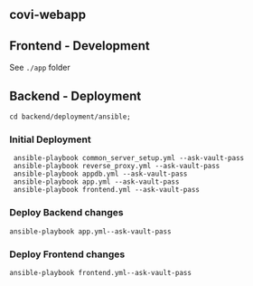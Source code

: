 covi-webapp
-----------

## Frontend - Development

See `./app` folder

## Backend - Deployment

    cd backend/deployment/ansible;
    
### Initial Deployment

     ansible-playbook common_server_setup.yml --ask-vault-pass
     ansible-playbook reverse_proxy.yml --ask-vault-pass
     ansible-playbook appdb.yml --ask-vault-pass
     ansible-playbook app.yml --ask-vault-pass
     ansible-playbook frontend.yml --ask-vault-pass
     
### Deploy Backend changes

    ansible-playbook app.yml--ask-vault-pass
    
### Deploy Frontend changes

    ansible-playbook frontend.yml--ask-vault-pass

